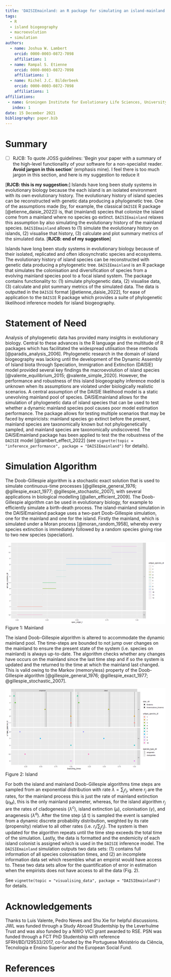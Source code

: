 ```yaml
---
title: 'DAISIEmainland: an R package for simulating an island-mainland system for macroevolution on islands'
tags:
  - R
  - island biogeography
  - macroevolution
  - simulation
authors:
  - name: Joshua W. Lambert
    orcid: 0000-0003-0872-7098
    affiliation: 1
  - name: Rampal S. Etienne
    orcid: 0000-0003-0872-7098
    affiliations: 1
  - name: Richèl J.C. Bilderbeek
    orcid: 0000-0003-0872-7098
    affiliations: 1
affiliations:
 - name: Groningen Institute for Evolutionary Life Sciences, University of Groningen, Box 11103, 9700 CC Groningen, The Netherlands
   index: 1
date: 15 December 2021
bibliography: paper.bib
---
```


# Summary

 * [ ] RJCB: To quote JOSS guidelines: 'Begin your paper with a summary of the 
       high-level functionality of your software for a non-specialist reader. 
       **Avoid jargon in this section**' (emphasis mine). 
       I feel there is too much jargon in this section, 
       and here is my suggestion to reduce it

[**RJCB: this is my suggestion:**]
Islands have long been study systems in evolutionary biology because the each island is an isolated environment with its own evolutionary history. The evolutionary history of island species can be reconstructed with genetic data producing a phylogenetic tree. One of the assumptions made (by, for example, the classical `DAISIE` R package [@etienne_daisie_2022]) is, that (mainland) species that colonize the island come from a mainland where no species go extinct. `DAISIEmainland` relaxes this assumption by also simulating the evolutionary history of the mainland species. `DAISIEmainland` allows to (1) simulate the evolutionary history on islands, (2) visualise that history, (3) calculate and plot summary metrics of the simulated data. 
[**RJCB: end of my suggestion**] 

Islands have long been study systems in evolutionary biology because of their isolated, replicated and often idiosynchratic species and ecosystems. The evolutionary history of island species can be reconstructed with genetic data producing a phylogenetic tree. `DAISIEmainland` is an R package that simulates the colonisation and diversification of species from a evolving mainland species pool to a focal island system. The package contains functionality to: (1) simulate phylogenetic data, (2) visualise data, (3) calculate and plot summary metrics of the simulated data. The data is outputted in the `DAISIE` format [@etienne_daisie_2022], for ease of application to the `DAISIE` R package which provides a suite of phylogenetic likelihood inference models for island biogeography.

# Statement of Need

Analysis of phylogenetic data has provided many insights in evolutionary biology. Central to these advances is the R language and the multitude of R packages which has facilitated the widespread utilisation these methods [@paradis_analysis_2006]. Phylogenetic research in the domain of island biogeography was lacking until the development of the Dynamic Assembly of Island biota through Speciation, Immigration and Extinction (DAISIE) model provided several key findings the macroevolution of island species [@valente_equilibrium_2015; @valente_simple_2020]. However, the performance and robustness of this island biogeography inference model is unknown when its assumptions are violated under biologically realistic scenarios. A central assumption of the DAISIE likelihood model is a static unevolving mainland pool of species. DAISIEmainland allows for the simulation of phylogenetic data of island species that can be used to test whether a dynamic mainland species pool causes poor model estimation performance. The package allows for testing multiple scenarios that may be faced by empiricists: mainland species go extinct before the present, mainland species are taxonomically known but not phylogenetically sampled, and mainland species are taxonomically undiscovered. The DAISIEmainland package has been applied to test the the robustness of the `DAISIE` model [@lambert_effect_2022] (see `vignette(topic = "inference_performance", package = "DAISIEmainland")` for details).

# Simulation Algorithm

The Doob-Gillespie algorithm is a stochastic exact solution that is used to simulate continuous-time processes [@gillespie_general_1976; @gillespie_exact_1977; @gillespie_stochastic_2007], with several applications in biological modelling [@allen_efficient_2009]. The Doob-Gillespie algorithm can be used in evolutionary biology, for example to efficiently simulate a birth-death process. The island-mainland simulation in the DAISIEmainland package uses a two-part Doob-Gillespie simulation, one for the mainland and one for the island. Firstly the mainland, which is simulated under a Moran process [@moran_random_1958], whereby every species extinction is immediately followed by a random species giving rise to two new species (speciation).

![mainland](figs/mainland.png)
Figure 1: Mainland 

The island Doob-Gillespie algorithm is altered to accommodate the dynamic mainland pool. The time-steps are bounded to not jump over changes on the mainland to ensure the present state of the system (i.e. species on mainland) is always up-to-date. The algorithm checks whether any changes have occurs on the mainland since the last time step and if so the system is updated and the returned to the time at which the mainland last changed. This is valid owing to the Markov (memoryless) property of the Doob-Gillespie algorithm [@gillespie_general_1976; @gillespie_exact_1977; @gillespie_stochastic_2007].

![island](figs/island.png)
Figure 2: Island

For both the island and mainland Doob-Gillespie algorithms time steps are sampled from an exponential distribution with rate $\lambda = \sum_j r_j$, where $r_j$ are the rates, for the mainland process this is just the rate of mainland extinction ($\mu_M$), this is the only mainland parameter, whereas, for the island algorithm $r_j$ are the rates of cladogenesis ($\lambda^c$), island extinction ($\mu$), colonisation ($\gamma$), and anagenesis ($\lambda^a$). After the time step ($\Delta$ t) is sampled the event is sampled from a dynamic discrete probability distribution, weighted by its rate (propensity) relative to all other rates (i.e. $r_i / \sum_j r_j$). The system is then updated for the algorithm repeats until the time step exceeds the total time of the simulation. Lastly, the data is formatted and the endemicity of each island colonist is assigned which is used in the `DAISIE` inference model. The `DAISIEmainland` simulation outputs two data sets: (1) contains full information of all species colonisation times, and (2) an incomplete information data set which resembles what an empirist would have access to. These two data sets allow for the quantification of error in estimation when the empirists does not have access to all the data (Fig. 2).

See `vignette(topic = "visualising_data", package = "DAISIEmainland")` for details.

# Acknowledgements

Thanks to Luis Valente, Pedro Neves and Shu Xie for helpful discussions. JWL was funded through a Study Abroad Studentship by the Leverhulme Trust and was also funded by a NWO VICI grant awarded to RSE. PSN was funded through a FCT PhD Studentship with reference SFRH/BD/129533/2017, co-funded by the Portuguese Ministério da Ciência, Tecnologia e Ensino Superior and the European Social Fund.

# References
